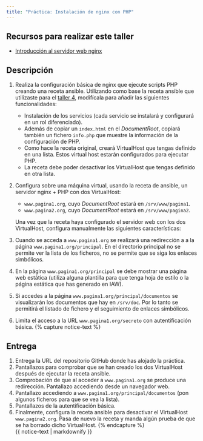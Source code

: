 ```yaml
---
title: "Práctica: Instalación de nginx con PHP"
---
```


## Recursos para realizar este taller

* [Introducción al servidor web nginx](nginx.html)

## Descripción

1. Realiza la configuración básica de nginx que ejecute scripts PHP creando una receta ansible. Utilizando como base la receta ansible que utilizaste para el [taller 4](files/ejercicio_proxy.zip), modifícala para añadir las siguientes funcionalidades:

	* Instalación de los servicios (cada servicio se instalará y configurará en un rol diferenciado).
	* Además de copiar un `index.html` en el *DocumentRoot*, copiará también un fichero `info.php` que muestre la información de la configuración de PHP.
	* Como hace la receta original, creará VirtualHost que tengas definido en una lista. Estos virtual host estarán configurados para ejecutar PHP.
	* La receta debe poder desactivar los VirtualHost que tengas definido en otra lista.

2. Configura sobre una máquina virtual, usando la receta de ansible, un servidor nginx + PHP con dos VirtualHost:

	* `www.pagina1.org`, cuyo *DocumentRoot* estará en `/srv/www/pagina1`.
	* `www.pagina2.org`, cuyo *DocumentRoot* estará en `/srv/www/pagina2`.

	Una vez que la receta haya configurado el servidor web con los dos VirtualHost, configura manualmente las siguientes características:

3. Cuando se acceda a `www.pagina1.org` se realizará una redirección a a la página `www.pagina1.org/principal`. En el directorio principal no se permite ver la lista de los ficheros, no se permite que se siga los enlaces simbólicos.
4. En la página `www.pagina1.org/principal` se debe mostrar una página web estática (utiliza alguna plantilla para que tenga hoja de estilo o la página estática que has generado en IAW).
5. Si accedes a la página `www.pagina1.org/principal/documentos` se visualizarán los documentos que hay en `/srv/doc`. Por lo tanto se permitirá el listado de fichero y el seguimiento de enlaces simbólicos.
6. Limita el acceso a la URL `www.pagina1.org/secreto` con autentificación básica.
{% capture notice-text %}
## Entrega

1. Entrega la URL del repositorio GitHub donde has alojado la práctica.
2. Pantallazos para comprobar que se han creado los dos VirtualHost después de ejecutar la receta ansible.
3. Comprobación de que al acceder a `www.pagina1.org` se produce una redirección. Pantallazo accediendo desde un navegador web.
4.  Pantallazo accediendo a `www.pagina1.org/principal/documentos` (pon algunos ficheros para que se vea la lista).
5. Pantallazos de la autentificación básica.
6. Finalmente, configura la receta ansible para desactivar el VirtualHost `www.pagina2.org`. Pasa de nuevo la receta y manda algún prueba de que se ha borrado dicho VirtualHost.
{% endcapture %}<div class="notice--info">{{ notice-text | markdownify }}</div>


